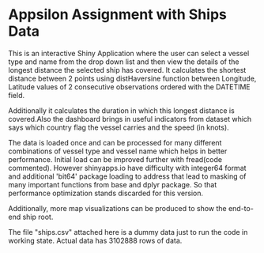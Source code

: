 # Appsilon Assignment with Ships Data

This is an interactive Shiny Application where the user can select a vessel type and name from the drop down list and then view the details of the longest distance the selected ship has covered.
It calculates the shortest distance between 2 points using distHaversine function between Longitude, Latitude values of 2 consecutive observations ordered with the DATETIME field.

Additionally it calculates the duration in which this longest distance is covered.Also the dashboard brings in useful indicators from dataset which says which country flag the vessel carries and the speed (in knots).

The data is loaded once and can be processed for many different combinations of vessel type and vessel name which helps in better performance. Initial load can be improved further with fread(code commented). However shinyapps.io have difficulty with integer64 format and additional 'bit64' package loading to address that lead to masking of many important functions from base and dplyr package. So that performance optimization stands discarded for this version.

Additionally, more map visualizations can be produced to show the end-to-end ship root. 

The file "ships.csv" attached here is a dummy data just to run the code in working state. Actual data has 3102888 rows of data.




